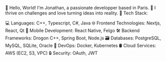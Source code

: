 👋 Hello, World! I'm Jonathan, a passionate developper based in Paris.
🚀 I thrive on challenges and love turning ideas into reality.
🔧 Tech Stack:

💻 Languages: C++, Typescript, C#, Java
🌐 Frontend Technologies: Nextjs, React, Qt
📱 Mobile Development: React Native, Felgo
🛠️ Backend Frameworks: Drogon C++, Spring Boot, Node.js
🗃️ Databases: PostgreSQL, MySQL, SQLite, Oracle
🚀 DevOps: Docker, Kubernetes
🛢️ Cloud Services: AWS (EC2, S3, VPC)
🔒 Security: OAuth, JWT

